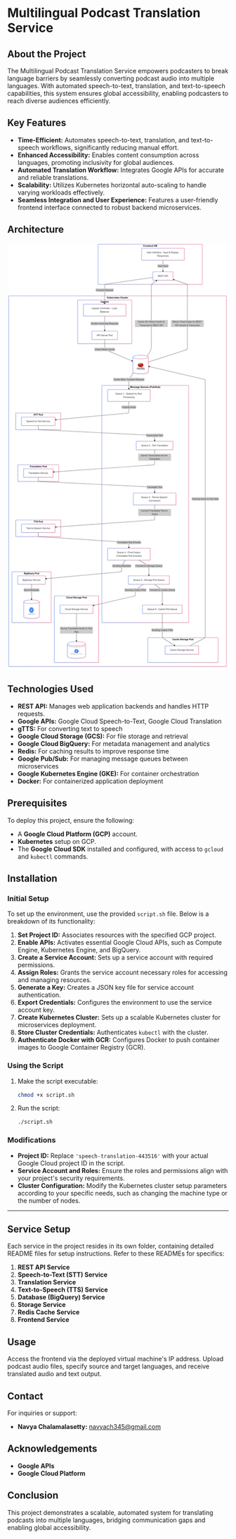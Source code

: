 # **Multilingual Podcast Translation Service**

## **About the Project**
The Multilingual Podcast Translation Service empowers podcasters to break language barriers by seamlessly converting podcast audio into multiple languages. With automated speech-to-text, translation, and text-to-speech capabilities, this system ensures global accessibility, enabling podcasters to reach diverse audiences efficiently.


## **Key Features**
- **Time-Efficient:** Automates speech-to-text, translation, and text-to-speech workflows, significantly reducing manual effort.  
- **Enhanced Accessibility:** Enables content consumption across languages, promoting inclusivity for global audiences.  
- **Automated Translation Workflow:** Integrates Google APIs for accurate and reliable translations.  
- **Scalability:** Utilizes Kubernetes horizontal auto-scaling to handle varying workloads effectively.  
- **Seamless Integration and User Experience:** Features a user-friendly frontend interface connected to robust backend microservices.

## **Architecture**

<img src="Architecture.png" alt="Project Logo" width="700">



## **Technologies Used**
- **REST API:**  Manages web application backends and handles HTTP requests.
- **Google APIs:** Google Cloud Speech-to-Text, Google Cloud Translation  
- **gTTS:** For converting text to speech  
- **Google Cloud Storage (GCS):** For file storage and retrieval  
- **Google Cloud BigQuery:** For metadata management and analytics  
- **Redis:** For caching results to improve response time  
- **Google Pub/Sub:** For managing message queues between microservices  
- **Google Kubernetes Engine (GKE):** For container orchestration  
- **Docker:** For containerized application deployment  


## **Prerequisites**
To deploy this project, ensure the following:  
- A **Google Cloud Platform (GCP)** account.  
- **Kubernetes** setup on GCP.   
- The **Google Cloud SDK** installed and configured, with access to `gcloud` and `kubectl` commands.


## **Installation**

### **Initial Setup**
To set up the environment, use the provided `script.sh` file. Below is a breakdown of its functionality:

1. **Set Project ID:** Associates resources with the specified GCP project.  
2. **Enable APIs:** Activates essential Google Cloud APIs, such as Compute Engine, Kubernetes Engine, and BigQuery.  
3. **Create a Service Account:** Sets up a service account with required permissions.  
4. **Assign Roles:** Grants the service account necessary roles for accessing and managing resources.  
5. **Generate a Key:** Creates a JSON key file for service account authentication.  
6. **Export Credentials:** Configures the environment to use the service account key.  
7. **Create Kubernetes Cluster:** Sets up a scalable Kubernetes cluster for microservices deployment.  
8. **Store Cluster Credentials:** Authenticates `kubectl` with the cluster.  
9. **Authenticate Docker with GCR:** Configures Docker to push container images to Google Container Registry (GCR).

### **Using the Script**
1. Make the script executable:  
   ```bash
   chmod +x script.sh
   ```
2. Run the script:  
   ```bash
   ./script.sh
   ```

### **Modifications**
- **Project ID:** Replace `'speech-translation-443516'` with your actual Google Cloud project ID in the script.  
- **Service Account and Roles:** Ensure the roles and permissions align with your project's security requirements.  
- **Cluster Configuration:** Modify the Kubernetes cluster setup parameters according to your specific needs, such as changing the machine type or the number of nodes.

---

## **Service Setup**
Each service in the project resides in its own folder, containing detailed README files for setup instructions. Refer to these READMEs for specifics:  
1. **REST API Service**  
2. **Speech-to-Text (STT) Service**  
3. **Translation Service**  
4. **Text-to-Speech (TTS) Service**  
5. **Database (BigQuery) Service**  
6. **Storage Service**  
7. **Redis Cache Service**  
8. **Frontend Service**  


## **Usage**
Access the frontend via the deployed virtual machine's IP address. Upload podcast audio files, specify source and target languages, and receive translated audio and text output.


## **Contact**
For inquiries or support:  
- **Navya Chalamalasetty:** navyach345@gmail.com  


## **Acknowledgements**
- **Google APIs** 
- **Google Cloud Platform**

## **Conclusion**
This project demonstrates a scalable, automated system for translating podcasts into multiple languages, bridging communication gaps and enabling global accessibility.

